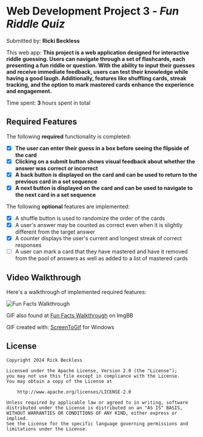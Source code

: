 # Web Development Project 3 - *Fun Riddle Quiz*

Submitted by: **Ricki Beckless**

This web app: **This project is a web application designed for interactive riddle guessing. Users can navigate through a set of flashcards, each presenting a fun riddle or question. With the ability to input their guesses and receive immediate feedback, users can test their knowledge while having a good laugh. Additionally, features like shuffling cards, streak tracking, and the option to mark mastered cards enhance the experience and engagement.**

Time spent: **3** hours spent in total

## Required Features

The following **required** functionality is completed:

- [X] **The user can enter their guess in a box before seeing the flipside of the card**
- [X] **Clicking on a submit button shows visual feedback about whether the answer was correct or incorrect**
- [X] **A back button is displayed on the card and can be used to return to the previous card in a set sequence**
- [X] **A next button is displayed on the card and can be used to navigate to the next card in a set sequence**

The following **optional** features are implemented:

- [X] A shuffle button is used to randomize the order of the cards
- [X] A user's answer may be counted as correct even when it is slightly different from the target answer
- [X] A counter displays the user's current and longest streak of correct responses
- [ ] A user can mark a card that they have mastered and have it removed from the pool of answers as well as added to a list of mastered cards

## Video Walkthrough

Here's a walkthrough of implemented required features:

![Fun Facts Walkthrough](https://i.ibb.co/RvFfhMG/Code-Path-Project-Three-Walkthrough.gif)

GIF also found at [Fun Facts Walkthrough](https://i.ibb.co/RvFfhMG/Code-Path-Project-Three-Walkthrough.gif) on ImgBB

GIF created with: [ScreenToGif](https://www.screentogif.com/) for Windows

## License

    Copyright 2024 Rick Beckless

    Licensed under the Apache License, Version 2.0 (the "License");
    you may not use this file except in compliance with the License.
    You may obtain a copy of the License at

        http://www.apache.org/licenses/LICENSE-2.0

    Unless required by applicable law or agreed to in writing, software
    distributed under the License is distributed on an "AS IS" BASIS,
    WITHOUT WARRANTIES OR CONDITIONS OF ANY KIND, either express or implied.
    See the License for the specific language governing permissions and
    limitations under the License.
